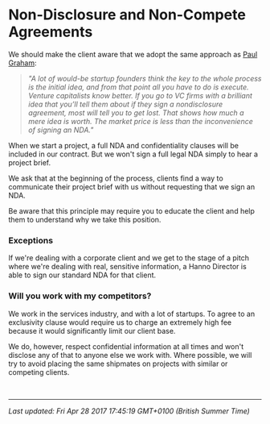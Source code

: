 # Non-Disclosure and Non-Compete Agreements

<p><span>We should make the client aware that we adopt the same approach as </span><a href="http://www.paulgraham.com/start.html">Paul Graham</a><span>:</span><br></p><blockquote><em>"A lot of would-be startup founders think the key to the whole process is the initial idea, and from that point all you have to do is execute. Venture capitalists know better. If you go to VC firms with a brilliant idea that you’ll tell them about if they sign a nondisclosure agreement, most will tell you to get lost. That shows how much a mere idea is worth. The market price is less than the inconvenience of signing an NDA."</em><br></blockquote><p>When we start a project, a full NDA and confidentiality clauses will be included in our contract. But we won't sign a full legal NDA simply to hear a project brief.<br></p><p>We ask that at the beginning of the process, clients find a way to communicate their project brief with us without requesting that we sign an NDA.</p><p>Be aware that this principle may require you to educate the client and help them to understand why we take this position.</p><h3>Exceptions</h3><p>If we're dealing with a corporate client and we get to the stage of a pitch where we're dealing with real, sensitive information, a Hanno Director is able to sign our standard NDA for that client.</p><h3>Will you work with my competitors?</h3><p>We work in the services industry, and with a lot of startups. To agree to an exclusivity clause would require us to charge an extremely high fee because it would significantly limit our client base.</p><p>We do, however, respect confidential information at all times and won't disclose any of that to anyone else we work with. Where possible, we will try to avoid placing the same shipmates on projects with similar or competing clients.</p><p><br></p>

<hr />

_Last updated: Fri Apr 28 2017 17:45:19 GMT+0100 (British Summer Time)_